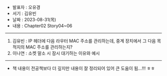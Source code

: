 - 발표자 : 오유경
- 서기 : 김유빈
- 날짜 : 2023-08-31(목)
- 내용 : Chapter02 Story04~06

---

1. 김유빈 : IP 헤더에 다음 라우터 MAC 주소를 관리하는데, 중계 장치에서 그 다음 목적지의 MAC 주소를 관리하는지?
2. 이나연 : 소켓 말소 시 잠시 대기하는 이유와 예시

---

- 책 내용이 전공책보다 더 깊지만 내용이 잘 정리되어 있어 큰 도움이 됨...!!! ㅎㅎ
